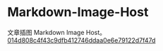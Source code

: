 # Markdown-Image-Host
文章插图 Markdown Image Host。
[014d808c4f43c9dfb412746ddaa0e6e79122d7f47d](https://github.com/anranyang/Markdown-Image-Host/assets/109075966/9577b84a-903a-40c6-a35e-a79e8879a81a)
